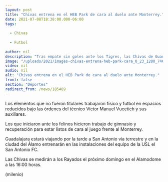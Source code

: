 ```yaml
---
layout: post
title: "Chivas entrena en el HEB Park de cara al duelo ante Monterrey."
date: 2021-07-08T18:38:00.000-06:00
tags:
  
  - Chivas
  
  - Futbol
  
author: nil
description: "Tras empate sin goles ante los Tigres, las Chivas de Guadalajara entrenaron este jueves en la cancha del HEB Park, en Edinburg, Texas. "
image: "/uploads/2021/images-chivas-entrena-heb-park-cara_0_23_1200_746.jpg"
video: nil
audio: nil
alt: "Chivas entrena en el HEB Park de cara al duelo ante Monterrey."
front: false
section: "Deportes"
redirect_from: /news/185469
---
```


Los elementos que no fueron titulares trabajaron físico y futbol en espacios reducidos bajo las órdenes del técnico Víctor Manuel Vucetich y sus auxiliares. 

Los que iniciaron ante los felinos hicieron trabajo de gimnasio y recuperación para estar listos de cara al juego frente al Monterrey. 

Guadalajara estará viajando por la tarde a San Antonio vía terrestre y en la ciudad del Álamo entrenarán en las instalaciones del equipo de la USL el San Antonio FC. 

Las Chivas se medirán a los Rayados el próximo domingo en el Alamodome a las 16:00 horas. 

(milenio)